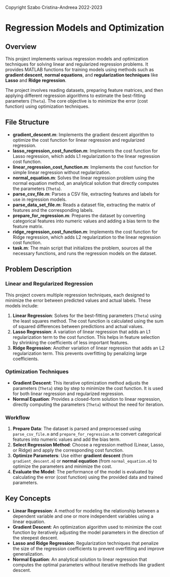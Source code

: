Copyright Szabo Cristina-Andreea 2022-2023
# Regression Models and Optimization

## Overview

This project implements various regression models and optimization techniques for solving linear and regularized regression problems. It provides MATLAB functions for training models using methods such as **gradient descent**, **normal equations**, and **regularization techniques** like **Lasso** and **Ridge regression**.

The project involves reading datasets, preparing feature matrices, and then applying different regression algorithms to estimate the best-fitting parameters (`Theta`). The core objective is to minimize the error (cost function) using optimization techniques.

## File Structure

- **gradient_descent.m**: Implements the gradient descent algorithm to optimize the cost function for linear regression and regularized regression.
- **lasso_regression_cost_function.m**: Implements the cost function for Lasso regression, which adds L1 regularization to the linear regression cost function.
- **linear_regression_cost_function.m**: Implements the cost function for simple linear regression without regularization.
- **normal_equation.m**: Solves the linear regression problem using the normal equation method, an analytical solution that directly computes the parameters (`Theta`).
- **parse_csv_file.m**: Parses a CSV file, extracting features and labels for use in regression models.
- **parse_data_set_file.m**: Reads a dataset file, extracting the matrix of features and the corresponding labels.
- **prepare_for_regression.m**: Prepares the dataset by converting categorical features into numeric values and adding a bias term to the feature matrix.
- **ridge_regression_cost_function.m**: Implements the cost function for Ridge regression, which adds L2 regularization to the linear regression cost function.
- **task.m**: The main script that initializes the problem, sources all the necessary functions, and runs the regression models on the dataset.

## Problem Description

### Linear and Regularized Regression

This project covers multiple regression techniques, each designed to minimize the error between predicted values and actual labels. These models include:

1. **Linear Regression**: Solves for the best-fitting parameters (`Theta`) using the least squares method. The cost function is calculated using the sum of squared differences between predictions and actual values.
2. **Lasso Regression**: A variation of linear regression that adds an L1 regularization term to the cost function. This helps in feature selection by shrinking the coefficients of less important features.
3. **Ridge Regression**: Another variation of linear regression that adds an L2 regularization term. This prevents overfitting by penalizing large coefficients.

### Optimization Techniques

- **Gradient Descent**: This iterative optimization method adjusts the parameters (`Theta`) step by step to minimize the cost function. It is used for both linear regression and regularized regression.
- **Normal Equation**: Provides a closed-form solution to linear regression, directly computing the parameters (`Theta`) without the need for iteration.
  
### Workflow

1. **Prepare Data**: The dataset is parsed and preprocessed using `parse_csv_file.m` and `prepare_for_regression.m` to convert categorical features into numeric values and add the bias term.
2. **Select Regression Method**: Choose a regression method (Linear, Lasso, or Ridge) and apply the corresponding cost function.
3. **Optimize Parameters**: Use either **gradient descent** (from `gradient_descent.m`) or **normal equation** (from `normal_equation.m`) to optimize the parameters and minimize the cost.
4. **Evaluate the Model**: The performance of the model is evaluated by calculating the error (cost function) using the provided data and trained parameters.

## Key Concepts

- **Linear Regression**: A method for modeling the relationship between a dependent variable and one or more independent variables using a linear equation.
- **Gradient Descent**: An optimization algorithm used to minimize the cost function by iteratively adjusting the model parameters in the direction of the steepest descent.
- **Lasso and Ridge Regression**: Regularization techniques that penalize the size of the regression coefficients to prevent overfitting and improve generalization.
- **Normal Equation**: An analytical solution to linear regression that computes the optimal parameters without iterative methods like gradient descent.

